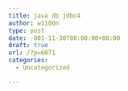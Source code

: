 ```yaml
---
title: java db jdbc4
author: w1100n
type: post
date: -001-11-30T00:00:00+00:00
draft: true
url: /?p=6071
categories:
  - Uncategorized

---
```

